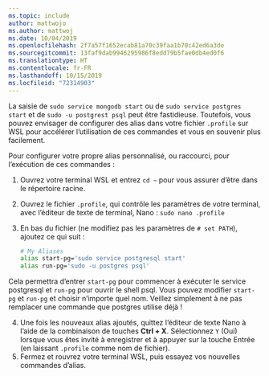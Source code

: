 ```yaml
---
ms.topic: include
author: mattwojo
ms.author: mattwoj
ms.date: 10/04/2019
ms.openlocfilehash: 2f7a57f1652ecab81a70c39faa1b70c42ed6a3de
ms.sourcegitcommit: 13faf9dab9946295986f8edd79b5fae0db4ed0f6
ms.translationtype: HT
ms.contentlocale: fr-FR
ms.lasthandoff: 10/15/2019
ms.locfileid: "72314903"
---
```

La saisie de `sudo service mongodb start` ou de `sudo service postgres start` et de `sudo -u postgrest psql` peut être fastidieuse.  Toutefois, vous pouvez envisager de configurer des alias dans votre fichier `.profile` sur WSL pour accélérer l’utilisation de ces commandes et vous en souvenir plus facilement. 

Pour configurer votre propre alias personnalisé, ou raccourci, pour l’exécution de ces commandes :

1. Ouvrez votre terminal WSL et entrez `cd ~` pour vous assurer d’être dans le répertoire racine.
2. Ouvrez le fichier `.profile`, qui contrôle les paramètres de votre terminal, avec l’éditeur de texte de terminal, Nano : `sudo nano .profile`
3. En bas du fichier (ne modifiez pas les paramètres de `# set PATH`), ajoutez ce qui suit :

    ```bash
    # My Aliases
    alias start-pg='sudo service postgresql start'
    alias run-pg='sudo -u postgres psql'
    ```

Cela permettra d’entrer `start-pg` pour commencer à exécuter le service postgresql et `run-pg` pour ouvrir le shell psql. Vous pouvez modifier `start-pg` et `run-pg` et choisir n’importe quel nom. Veillez simplement à ne pas remplacer une commande que postgres utilise déjà !

4. Une fois les nouveaux alias ajoutés, quittez l’éditeur de texte Nano à l’aide de la combinaison de touches **Ctrl + X**. Sélectionnez `Y` (Oui) lorsque vous êtes invité à enregistrer et à appuyer sur la touche Entrée (en laissant `.profile` comme nom de fichier).
5. Fermez et rouvrez votre terminal WSL, puis essayez vos nouvelles commandes d’alias.
